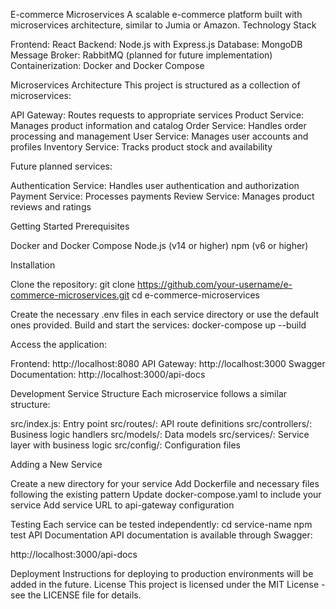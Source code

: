 E-commerce Microservices
A scalable e-commerce platform built with microservices architecture, similar to Jumia or Amazon.
Technology Stack

Frontend: React
Backend: Node.js with Express.js
Database: MongoDB
Message Broker: RabbitMQ (planned for future implementation)
Containerization: Docker and Docker Compose

Microservices Architecture
This project is structured as a collection of microservices:

API Gateway: Routes requests to appropriate services
Product Service: Manages product information and catalog
Order Service: Handles order processing and management
User Service: Manages user accounts and profiles
Inventory Service: Tracks product stock and availability

Future planned services:

Authentication Service: Handles user authentication and authorization
Payment Service: Processes payments
Review Service: Manages product reviews and ratings

Getting Started
Prerequisites

Docker and Docker Compose
Node.js (v14 or higher)
npm (v6 or higher)

Installation

Clone the repository:
git clone https://github.com/your-username/e-commerce-microservices.git
cd e-commerce-microservices

Create the necessary .env files in each service directory or use the default ones provided.
Build and start the services:
docker-compose up --build

Access the application:

Frontend: http://localhost:8080
API Gateway: http://localhost:3000
Swagger Documentation: http://localhost:3000/api-docs



Development
Service Structure
Each microservice follows a similar structure:

src/index.js: Entry point
src/routes/: API route definitions
src/controllers/: Business logic handlers
src/models/: Data models
src/services/: Service layer with business logic
src/config/: Configuration files

Adding a New Service

Create a new directory for your service
Add Dockerfile and necessary files following the existing pattern
Update docker-compose.yaml to include your service
Add service URL to api-gateway configuration

Testing
Each service can be tested independently:
cd service-name
npm test
API Documentation
API documentation is available through Swagger:

http://localhost:3000/api-docs

Deployment
Instructions for deploying to production environments will be added in the future.
License
This project is licensed under the MIT License - see the LICENSE file for details.